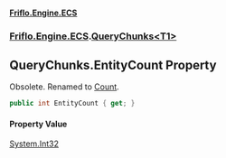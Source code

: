 #### [Friflo.Engine.ECS](index.md 'index')
### [Friflo.Engine.ECS](Friflo.Engine.ECS.md 'Friflo.Engine.ECS').[QueryChunks&lt;T1&gt;](QueryChunks_T1_.md 'Friflo.Engine.ECS.QueryChunks<T1>')

## QueryChunks<T1>.EntityCount Property

Obsolete. Renamed to [Count](QueryChunks_T1_.Count.md 'Friflo.Engine.ECS.QueryChunks<T1>.Count').

```csharp
public int EntityCount { get; }
```

#### Property Value
[System.Int32](https://docs.microsoft.com/en-us/dotnet/api/System.Int32 'System.Int32')